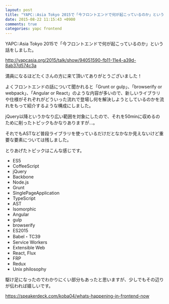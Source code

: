 ```yaml
---
layout: post
title: "YAPC::Asia Tokyo 2015で「今フロントエンドで何が起こっているのか」という話をしました"
date: 2015-08-22 11:15:43 +0900
comments: true
categories: yapc frontend
---
```


YAPC::Asia Tokyo 2015で「今フロントエンドで何が起こっているのか」という話をしました。

http://yapcasia.org/2015/talk/show/94051590-fb11-11e4-a39d-8ab37d574c3a

<!-- more -->

満員になるほどたくさんの方に来て頂いてありがとうございました！

よくフロントエンドの話について聞かれると「Grunt or gulp」、「browserify or webpack」、「Angular or React」のような内容が多いので、新しいライブラリや仕様がそれぞれがどういった流れで登場し何を解決しようとしているのかを流れをもって紹介するような構成にしました。

jQuery以降というかなり広い範囲を対象にしたので、それを50minに収めるのために削ったトピックもかなりありますが...。

それでもASTなど普段ライブラリを使っているだけだとなかなか見えないけど重要な要素については残しました。

とりあげたトピックはこんな感じです。

* ES5
* CoffeeScript
* jQuery
* Backbone
* Node.js
* Grunt
* SinglePageApplication
* TypeScript
* AST
* Isomorphic
* Angular
* gulp
* browserify
* ES2015
* Babel・TC39
* Service Workers
* Extensible Web
* React, Flux
* FRP
* Redux
* Unix philosophy

駆け足になったのでわかりにくい部分もあったと思いますが、少しでもその辺りが伝われば嬉しいです。

https://speakerdeck.com/koba04/whats-happening-in-frontend-now

<script async class="speakerdeck-embed" data-id="4d78b0afe4fa4e078544e80db2eb8bd1" data-ratio="1.33333333333333" src="//speakerdeck.com/assets/embed.js"></script>
